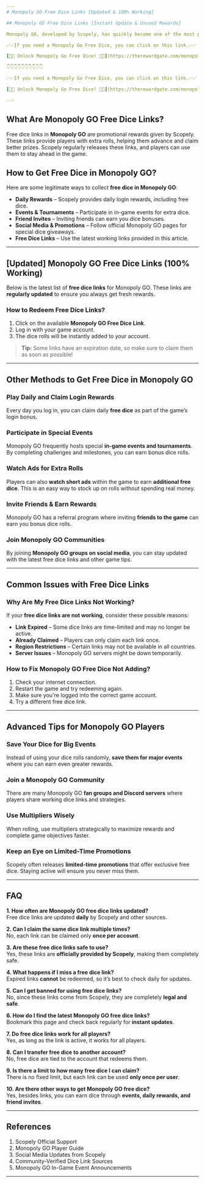```yaml
---
# Monopoly GO Free Dice Links [Updated & 100% Working]

## Monopoly GO Free Dice Links [Instant Update & Unused Rewards]

Monopoly GO, developed by Scopely, has quickly become one of the most popular mobile board games, offering players a unique blend of strategy, luck, and rewards. One of the most sought-after aspects of the game is free dice, which allow players to roll and progress further. In this guide, we provide **100% working and updated free dice links** so you can maximize your gameplay without spending money.

✅✅If you need a Monopoly Go Free Dice, you can click on this link.✅✅

[🎲🎲 Unlock Monopoly Go Free Dice! 🎲🎲](https://therewardgate.com/monopolygo1/)

👇👇👇👇👇👇👇👇👇👇

✅✅If you need a Monopoly Go Free Dice, you can click on this link.✅✅

[🎲🎲 Unlock Monopoly Go Free Dice! 🎲🎲](https://therewardgate.com/monopolygo1/)

---
```


## What Are Monopoly GO Free Dice Links?

Free dice links in **Monopoly GO** are promotional rewards given by Scopely. These links provide players with extra rolls, helping them advance and claim better prizes. Scopely regularly releases these links, and players can use them to stay ahead in the game.

## How to Get Free Dice in Monopoly GO?

Here are some legitimate ways to collect **free dice in Monopoly GO**:

- **Daily Rewards** – Scopely provides daily login rewards, including free dice.
- **Events & Tournaments** – Participate in in-game events for extra dice.
- **Friend Invites** – Inviting friends can earn you dice bonuses.
- **Social Media & Promotions** – Follow official Monopoly GO pages for special dice giveaways.
- **Free Dice Links** – Use the latest working links provided in this article.

---

## [Updated] Monopoly GO Free Dice Links (100% Working)

Below is the latest list of **free dice links** for Monopoly GO. These links are **regularly updated** to ensure you always get fresh rewards.

### How to Redeem Free Dice Links?

1. Click on the available **Monopoly GO Free Dice Link**.
2. Log in with your game account.
3. The dice rolls will be instantly added to your account.

> **Tip:** Some links have an expiration date, so make sure to claim them as soon as possible!

---

## Other Methods to Get Free Dice in Monopoly GO

### Play Daily and Claim Login Rewards

Every day you log in, you can claim daily **free dice** as part of the game’s login bonus.

### Participate in Special Events

Monopoly GO frequently hosts special **in-game events and tournaments**. By completing challenges and milestones, you can earn bonus dice rolls.

### Watch Ads for Extra Rolls

Players can also **watch short ads** within the game to earn **additional free dice**. This is an easy way to stock up on rolls without spending real money.

### Invite Friends & Earn Rewards

Monopoly GO has a referral program where inviting **friends to the game** can earn you bonus dice rolls.

### Join Monopoly GO Communities

By joining **Monopoly GO groups on social media**, you can stay updated with the latest free dice links and other game tips.

---

## Common Issues with Free Dice Links

### Why Are My Free Dice Links Not Working?

If your **free dice links are not working**, consider these possible reasons:

- **Link Expired** – Some dice links are time-limited and may no longer be active.
- **Already Claimed** – Players can only claim each link once.
- **Region Restrictions** – Certain links may not be available in all countries.
- **Server Issues** – Monopoly GO servers might be down temporarily.

### How to Fix Monopoly GO Free Dice Not Adding?

1. Check your internet connection.
2. Restart the game and try redeeming again.
3. Make sure you're logged into the correct game account.
4. Try a different free dice link.

---

## Advanced Tips for Monopoly GO Players

### Save Your Dice for Big Events

Instead of using your dice rolls randomly, **save them for major events** where you can earn even greater rewards.

### Join a Monopoly GO Community

There are many Monopoly GO **fan groups and Discord servers** where players share working dice links and strategies.

### Use Multipliers Wisely

When rolling, use multipliers strategically to maximize rewards and complete game objectives faster.

### Keep an Eye on Limited-Time Promotions

Scopely often releases **limited-time promotions** that offer exclusive free dice. Staying active will ensure you never miss them.

---

## FAQ

**1. How often are Monopoly GO free dice links updated?**  
Free dice links are updated **daily** by Scopely and other sources.

**2. Can I claim the same dice link multiple times?**  
No, each link can be claimed only **once per account**.

**3. Are these free dice links safe to use?**  
Yes, these links are **officially provided by Scopely**, making them completely safe.

**4. What happens if I miss a free dice link?**  
Expired links **cannot** be redeemed, so it’s best to check daily for updates.

**5. Can I get banned for using free dice links?**  
No, since these links come from Scopely, they are completely **legal and safe**.

**6. How do I find the latest Monopoly GO free dice links?**  
Bookmark this page and check back regularly for **instant updates**.

**7. Do free dice links work for all players?**  
Yes, as long as the link is active, it works for all players.

**8. Can I transfer free dice to another account?**  
No, free dice are tied to the account that redeems them.

**9. Is there a limit to how many free dice I can claim?**  
There is no fixed limit, but each link can be used **only once per user**.

**10. Are there other ways to get Monopoly GO free dice?**  
Yes, besides links, you can earn dice through **events, daily rewards, and friend invites**.

---

## References

1. Scopely Official Support
2. Monopoly GO Player Guide
3. Social Media Updates from Scopely
4. Community-Verified Dice Link Sources
5. Monopoly GO In-Game Event Announcements

---
